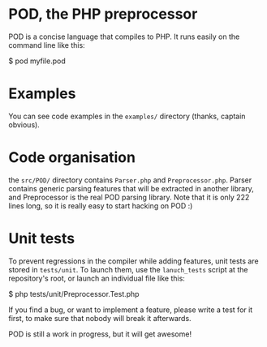 # POD, the PHP preprocessor

POD is a concise language that compiles to PHP. It runs easily on the command line like this:

  $ pod myfile.pod

# Examples

  You can see code examples in the `examples/` directory (thanks, captain obvious).

# Code organisation

the `src/POD/` directory contains `Parser.php` and `Preprocessor.php`. Parser contains generic parsing features that will be extracted in another library, and Preprocessor is the real POD parsing library. Note that it is only 222 lines long, so it is really easy to start hacking on POD :)

# Unit tests

To prevent regressions in the compiler while adding features, unit tests are stored in `tests/unit`. To launch them, use the `lanuch_tests` script at the repository's root, or launch an individual file like this:

  $ php tests/unit/Preprocessor.Test.php

If you find a bug, or want to implement a feature, please write a test for it first, to make sure that nobody will break it afterwards.

POD is still a work in progress, but it will get awesome!
